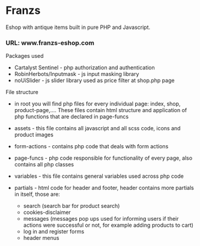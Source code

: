 # Franzs

Eshop with antique items built in pure PHP and Javascript.

<h3>URL: www.franzs-eshop.com</h3>

Packages used
- Cartalyst Sentinel - php authorization and authentication
- RobinHerbots/Inputmask - js input masking library
- noUiSlider - js slider library used as price filter at shop.php page

File structure

- in root you will find php files for every individual page: index, shop, product-page,.... These files contain html structure and application of php functions that are declared in page-funcs
- assets - this file contains all javascript and all scss code, icons and product images
- form-actions - contains php code that deals with form actions
- page-funcs - php code responsible for functionality of every page, also contains all php classes
- variables - this file contains general variables used across php code
- partials - html code for header and footer, header contains more partials in itself, those are:

    - search (search bar for product search)
    - cookies-disclaimer
    - messages (messages pop ups used for informing users if their actions were successful or not, for example adding products to cart)
    - log in and register forms
    - header menus
